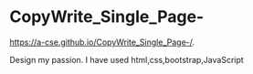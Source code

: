 # CopyWrite_Single_Page-
 https://a-cse.github.io/CopyWrite_Single_Page-/.
 
Design my passion. I have used html,css,bootstrap,JavaScript 
